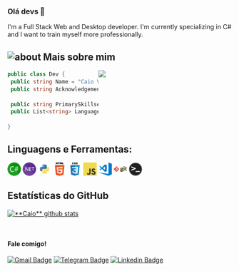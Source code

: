 ### Olá devs 👋

I'm a Full Stack Web and Desktop developer. I'm currently specializing in C# and I want to train myself more professionally.

## <img width="45" alt="about" src="https://www.pngkit.com/png/full/357-3573451_many-programmers-know-at-least-2-or-3.png"> Mais sobre mim

<img align="right" width="300" src="https://i2.wp.com/allhtaccess.info/wp-content/uploads/2018/03/programming.gif?fit=1281%2C716&ssl=1" />

```csharp
public class Dev {
 public string Name = "Caio Victor Vale";
 public string Acknowledgements = "Web and Desktop";
 
 public string PrimarySkillset = "FullstackDev";
 public List<string> Languages = listOf("C#", "Python", "Java", "C") ;

}
```

## **Linguagens e Ferramentas:**  

<code><img height="30" src="https://raw.githubusercontent.com/github/explore/80688e429a7d4ef2fca1e82350fe8e3517d3494d/topics/csharp/csharp.png"></code>
<code><img height="30" src="https://raw.githubusercontent.com/github/explore/80688e429a7d4ef2fca1e82350fe8e3517d3494d/topics/dotnet/dotnet.png"></code>
<code><img height="30" src="https://raw.githubusercontent.com/github/explore/80688e429a7d4ef2fca1e82350fe8e3517d3494d/topics/python/python.png"></code>
<code><img height="30" src="https://raw.githubusercontent.com/github/explore/80688e429a7d4ef2fca1e82350fe8e3517d3494d/topics/html/html.png"></code>
<code><img height="30" src="https://raw.githubusercontent.com/github/explore/80688e429a7d4ef2fca1e82350fe8e3517d3494d/topics/css/css.png"></code>
<code><img height="30" src="https://raw.githubusercontent.com/github/explore/80688e429a7d4ef2fca1e82350fe8e3517d3494d/topics/javascript/javascript.png"></code>
<code><img height="30" src="https://raw.githubusercontent.com/github/explore/80688e429a7d4ef2fca1e82350fe8e3517d3494d/topics/visual-studio-code/visual-studio-code.png"></code>
<code><img height="30" src="https://raw.githubusercontent.com/github/explore/80688e429a7d4ef2fca1e82350fe8e3517d3494d/topics/git/git.png"></code>
<code><img height="30" src="https://raw.githubusercontent.com/github/explore/80688e429a7d4ef2fca1e82350fe8e3517d3494d/topics/terminal/terminal.png"></code>


## **Estatísticas do GitHub**

<a href="https://github.com/caiovale1921">
 <img align="center" src="https://github-readme-stats.vercel.app/api?username=caiovale1921&show_icons=true&theme=dracula&line_height=27" alt="**Caio** github stats"/>
</a>

[whatsapp]: https://api.whatsapp.com/send?l=pt-BR&phone=5524999549856
[telegram]: https://t.me/Eu_Nao_Sei
[gmail]: mailto:caio1921vic@gmail.com
[linkedin]: https://www.linkedin.com/in/caio-victor-820a981a6/
<br>

#### Fale comigo!

[![Gmail Badge](https://img.shields.io/badge/Gmail-D14836?style=for-the-badge&logoColor=white:mailto:caio1921vic@gmail.com)][gmail]
[![Telegram Badge](	https://img.shields.io/badge/Telegram-2CA5E0?style=for-the-badge&logoColor=white:https://t.me/Eu_Nao_Sei)][telegram]
[![Linkedin Badge](https://img.shields.io/badge/LinkedIn-0077B5?style=for-the-badge&logoColor=white:https://www.linkedin.com/in/caio-victor-820a981a6/)][linkedin]


